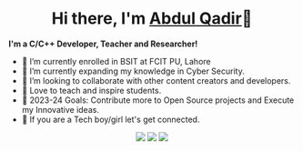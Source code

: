 <body>
  <div align="center">
    <h1> Hi there, I'm <a href="https://0xnull007.github.io/me">Abdul Qadir</a>👋</h1>
  </div>
	  <p><b> I'm a C/C++ Developer, Teacher and Researcher!</b></p>

- 🔭 I’m currently enrolled in BSIT at FCIT PU, Lahore
- 🌱 I’m currently expanding my knowledge in Cyber Security.
- 👯 I’m looking to collaborate with other content creators and developers.
- 📢 Love to teach and inspire students.
- 🥅 2023-24 Goals: Contribute more to Open Source projects and Execute my Innovative ideas.
- 💎 If you are a Tech boy/girl let's get connected.

<p align="center">
<a href="https://www.linkedin.com/in/0xnull007/"><img src="https://img.shields.io/badge/-Abdul%20Qadir-0077B5?style=flat&logo=Linkedin&logoColor=white"/></a>
<a href="mailto:0xnull007@proton.me"><img src="https://img.shields.io/badge/-0xnull007@proton.me-D14836?style=flat&logo=Gmail&logoColor=white"/></a>
<a href="https://twitter.com/0xnull007"><img src="https://img.shields.io/twitter/follow/0xnull007"/></a>
</p>
